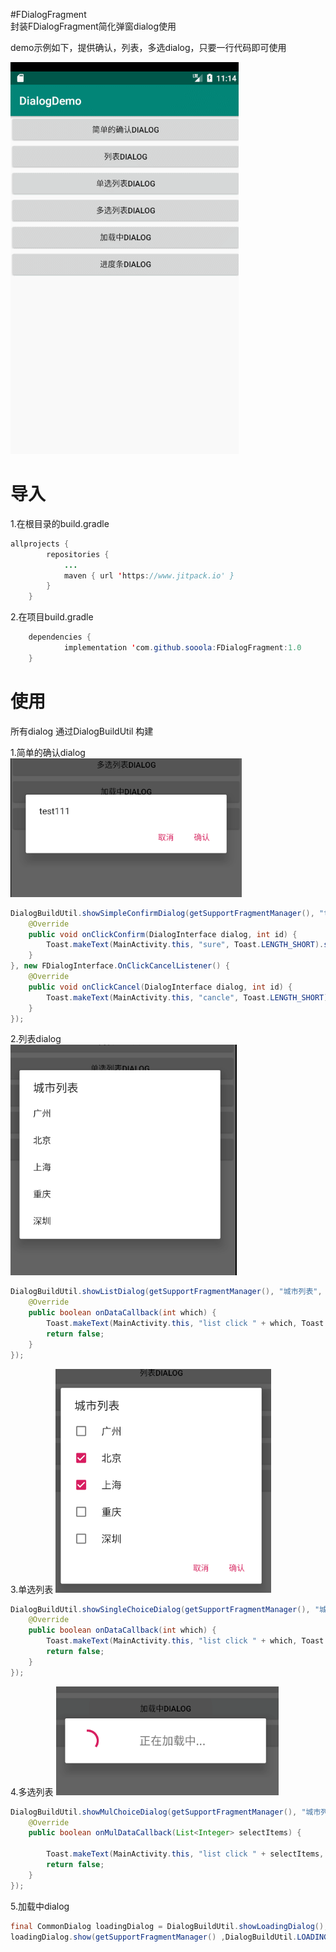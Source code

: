 #FDialogFragment  
封装FDialogFragment简化弹窗dialog使用

demo示例如下，提供确认，列表，多选dialog，只要一行代码即可使用  

![image](https://github.com/sooola/FDialogFragment/blob/master/screenshot/GIF.gif)

# 导入

1.在根目录的build.gradle

```java
allprojects {
		repositories {
			...
			maven { url 'https://www.jitpack.io' }
		}
	}
```

2.在项目build.gradle

```java
	dependencies {
	        implementation 'com.github.sooola:FDialogFragment:1.0
    }
```

# 使用

所有dialog 通过DialogBuildUtil 构建

1.简单的确认dialog  
![image](https://github.com/sooola/FDialogFragment/blob/master/screenshot/1.png)

```java
DialogBuildUtil.showSimpleConfirmDialog(getSupportFragmentManager(), "test111", new FDialogInterface.OnClickConfirmListener() {
    @Override
    public void onClickConfirm(DialogInterface dialog, int id) {
        Toast.makeText(MainActivity.this, "sure", Toast.LENGTH_SHORT).show();
    }
}, new FDialogInterface.OnClickCancelListener() {
    @Override
    public void onClickCancel(DialogInterface dialog, int id) {
        Toast.makeText(MainActivity.this, "cancle", Toast.LENGTH_SHORT).show();
    }
});
```

2.列表dialog  
![image](https://github.com/sooola/FDialogFragment/blob/master/screenshot/2.png)

```java
DialogBuildUtil.showListDialog(getSupportFragmentManager(), "城市列表", city, new FDialogInterface.OnDataCallbackListener() {
    @Override
    public boolean onDataCallback(int which) {
        Toast.makeText(MainActivity.this, "list click " + which, Toast.LENGTH_SHORT).show();
        return false;
    }
});
```

3.单选列表
![image](https://github.com/sooola/FDialogFragment/blob/master/screenshot/3.png)

```java
DialogBuildUtil.showSingleChoiceDialog(getSupportFragmentManager(), "城市列表", city, new FDialogInterface.OnDataCallbackListener() {
    @Override
    public boolean onDataCallback(int which) {
        Toast.makeText(MainActivity.this, "list click " + which, Toast.LENGTH_SHORT).show();
        return false;
    }
});
```

4.多选列表
![image](https://github.com/sooola/FDialogFragment/blob/master/screenshot/4.png)

```java
DialogBuildUtil.showMulChoiceDialog(getSupportFragmentManager(), "城市列表", city, new FDialogInterface.OnMulCallbackListener() {
    @Override
    public boolean onMulDataCallback(List<Integer> selectItems) {

        Toast.makeText(MainActivity.this, "list click " + selectItems, Toast.LENGTH_SHORT).show();
        return false;
    }
});
```

5.加载中dialog

```java
final CommonDialog loadingDialog = DialogBuildUtil.showLoadingDialog();
loadingDialog.show(getSupportFragmentManager() ,DialogBuildUtil.LOADING_TAG);
```


